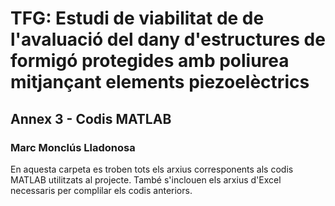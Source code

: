 # TFG: Estudi de viabilitat de de l'avaluació del dany d'estructures de formigó protegides amb poliurea mitjançant elements piezoelèctrics
## Annex 3 - Codis MATLAB 
### Marc Monclús Lladonosa
 En aquesta carpeta es troben tots els arxius corresponents als codis MATLAB utilitzats al projecte. També s'inclouen els arxius d'Excel necessaris per complilar els codis anteriors.
